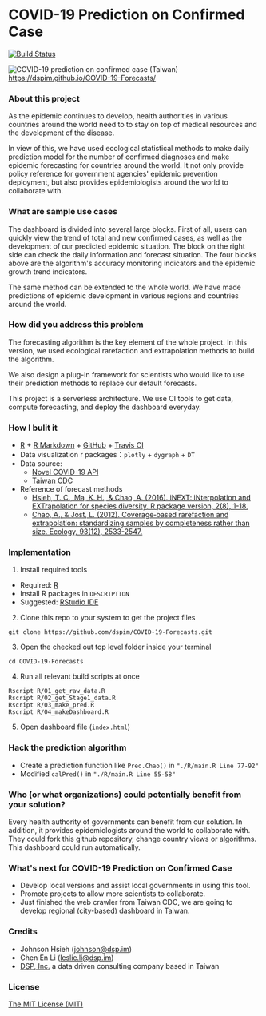 # COVID-19 Prediction on Confirmed Case
[![Build Status](https://travis-ci.org/dspim/COVID-19-Forecasts.svg?branch=master)](https://travis-ci.org/dspim/COVID-19-Forecasts)

![COVID-19 prediction on confirmed case (Taiwan)](https://github.com/dspim/COVID-19-Forecasts/raw/master/snapshot.png "COVID-19 prediction on confirmed case (Taiwan)")  
https://dspim.github.io/COVID-19-Forecasts/

### About this project
As the epidemic continues to develop, health authorities in various countries around the world need to to stay on top of medical resources and the development of the disease.

In view of this, we have used ecological statistical methods to make daily prediction model for the number of confirmed diagnoses and make epidemic forecasting for countries around the world. It not only provide policy reference for government agencies' epidemic prevention deployment, but also provides epidemiologists around the world to collaborate with.

### What are sample use cases
The dashboard is divided into several large blocks. First of all, users can quickly view the trend of total and new confirmed cases, as well as the development of our predicted epidemic situation. The block on the right side can check the daily information and forecast situation. The four blocks above are the algorithm's accuracy monitoring indicators and the epidemic growth trend indicators.

The same method can be extended to the whole world. We have made predictions of epidemic development in various regions and countries around the world.

### How did you address this problem
The forecasting algorithm is the key element of the whole project. In this version, we used ecological rarefaction and extrapolation methods to build the algorithm.

We also design a plug-in framework for scientists who would like to use their prediction methods to replace our default forecasts. 

This project is a  serverless architecture. We use CI tools to get data, compute forecasting, and deploy the dashboard everyday.

### How I bulit it
- [R](https://www.r-project.org) + [R Markdown](https://rmarkdown.rstudio.com) + [GitHub](https://github.com) + [Travis CI](https://travis-ci.org)
- Data visualization r packages：`plotly` + `dygraph` + `DT`
- Data source:
    - [Novel COVID-19 API](https://github.com/novelcovid/api)
    - [Taiwan CDC](https://nidss.cdc.gov.tw/ch/NIDSS_DiseaseMap.aspx?dc=1&disease=19CoV&dt=5&fbcl=)
- Reference of forecast methods
    - [Hsieh, T. C., Ma, K. H., & Chao, A. (2016). iNEXT: iNterpolation and EXTrapolation for species diversity. R package version, 2(8), 1-18.](https://cran.r-project.org/web/packages/iNEXT/vignettes/Introduction.html)
    - [Chao, A., & Jost, L. (2012). Coverage‐based rarefaction and extrapolation: standardizing samples by completeness rather than size. Ecology, 93(12), 2533-2547.](http://chao.stat.nthu.edu.tw/wordpress/paper/95.pdf)

### Implementation
1. Install required tools 
  - Required: [R](https://www.r-project.org)
  - Install R packages in `DESCRIPTION`
  - Suggested: [RStudio IDE](https://rstudio.com/products/rstudio/download/)

2. Clone this repo to your system to get the project files
```{bash}
git clone https://github.com/dspim/COVID-19-Forecasts.git
```

3. Open the checked out top level folder inside your terminal
```{bash}
cd COVID-19-Forecasts
```

4. Run all relevant build scripts at once
```{bash}
Rscript R/01_get_raw_data.R 
Rscript R/02_get_Stage1_data.R 
Rscript R/03_make_pred.R 
Rscript R/04_makeDashboard.R
```

5. Open dashboard file (`index.html`)

### Hack the prediction algorithm
- Create a prediction function like  `Pred.Chao()` in `"./R/main.R Line 77-92"`  
- Modified `calPred()` in `"./R/main.R Line 55-58"`

### Who (or what organizations) could potentially benefit from your solution?
Every health authority of governments can benefit from our solution. In addition, it provides epidemiologists around the world to collaborate with. They could fork this github repository, change country views or algorithms. This dashboard could run automatically.

### What's next for COVID-19 Prediction on Confirmed Case
- Develop local versions and assist local governments in using this tool.
- Promote projects to allow more scientists to collaborate.
- Just finished the web crawler from Taiwan CDC, we are going to develop regional (city-based) dashboard in Taiwan.

### Credits
- Johnson Hsieh (johnson@dsp.im)
- Chen En Li (leslie.li@dsp.im)
- [DSP, Inc.](https://dsp.im) a data driven consulting company based in Taiwan

### License
[The MIT License (MIT)](https://github.com/dspim/COVID-19-Forecasts/blob/master/LICENSE)
